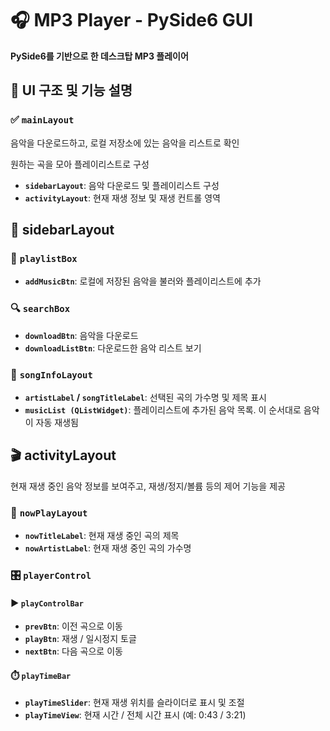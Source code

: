 # 🎧 MP3 Player - PySide6 GUI
**PySide6를 기반으로 한 데스크탑 MP3 플레이어**

## 📐 UI 구조 및 기능 설명
### ✅ `mainLayout`

음악을 다운로드하고, 로컬 저장소에 있는 음악을 리스트로 확인

원하는 곡을 모아 플레이리스트로 구성

- **`sidebarLayout`**: 음악 다운로드 및 플레이리스트 구성
- **`activityLayout`**: 현재 재생 정보 및 재생 컨트롤 영역

## 📁 sidebarLayout

### 🎵 `playlistBox`
- **`addMusicBtn`**: 로컬에 저장된 음악을 불러와 플레이리스트에 추가

### 🔍 `searchBox`
- **`downloadBtn`**: 음악을 다운로드
- **`downloadListBtn`**: 다운로드한 음악 리스트 보기

### 📑 `songInfoLayout`
- **`artistLabel` / `songTitleLabel`**: 선택된 곡의 가수명 및 제목 표시
- **`musicList (QListWidget)`**: 플레이리스트에 추가된 음악 목록. 이 순서대로 음악이 자동 재생됨

## 🎬 activityLayout

현재 재생 중인 음악 정보를 보여주고, 재생/정지/볼륨 등의 제어 기능을 제공

### 🎼 `nowPlayLayout`
- **`nowTitleLabel`**: 현재 재생 중인 곡의 제목
- **`nowArtistLabel`**: 현재 재생 중인 곡의 가수명

### 🎛️ `playerControl`
#### ▶️ `playControlBar`
- **`prevBtn`**: 이전 곡으로 이동
- **`playBtn`**: 재생 / 일시정지 토글
- **`nextBtn`**: 다음 곡으로 이동

#### ⏱️ `playTimeBar`
- **`playTimeSlider`**: 현재 재생 위치를 슬라이더로 표시 및 조절
- **`playTimeView`**: 현재 시간 / 전체 시간 표시 (예: 0:43 / 3:21)